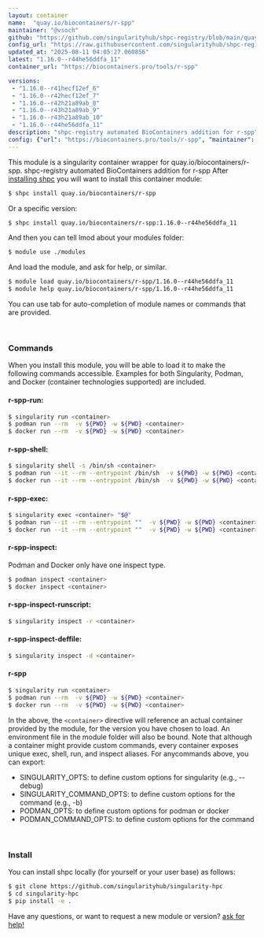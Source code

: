 ```yaml
---
layout: container
name:  "quay.io/biocontainers/r-spp"
maintainer: "@vsoch"
github: "https://github.com/singularityhub/shpc-registry/blob/main/quay.io/biocontainers/r-spp/container.yaml"
config_url: "https://raw.githubusercontent.com/singularityhub/shpc-registry/main/quay.io/biocontainers/r-spp/container.yaml"
updated_at: "2025-08-11 04:05:27.060856"
latest: "1.16.0--r44he56ddfa_11"
container_url: "https://biocontainers.pro/tools/r-spp"

versions:
 - "1.16.0--r41hecf12ef_6"
 - "1.16.0--r42hecf12ef_7"
 - "1.16.0--r42h21a89ab_8"
 - "1.16.0--r43h21a89ab_9"
 - "1.16.0--r43h21a89ab_10"
 - "1.16.0--r44he56ddfa_11"
description: "shpc-registry automated BioContainers addition for r-spp"
config: {"url": "https://biocontainers.pro/tools/r-spp", "maintainer": "@vsoch", "description": "shpc-registry automated BioContainers addition for r-spp", "latest": {"1.16.0--r44he56ddfa_11": "sha256:12c4397b56729652f7cf527201bc3367483fb2ac185140289fbd3342325b7363"}, "tags": {"1.16.0--r41hecf12ef_6": "sha256:95447507e939d7ac532ab7958cddcc2d5b19d4c69931058961251a91cc38821a", "1.16.0--r42hecf12ef_7": "sha256:6681fcc17c0a6308163d96359af9e2aedf2e64cd7772edb4f709e446ea043781", "1.16.0--r42h21a89ab_8": "sha256:ced9a8d5b0beea4b10e18f3572aff948701dce3443696014d6c4cdc24a9cf383", "1.16.0--r43h21a89ab_9": "sha256:3bf7e48337aa98beb9f5f5164b6f38efaca955e7b5906a5283d7a0355e48cf26", "1.16.0--r43h21a89ab_10": "sha256:0fbd2b0f0bd0c00856c4b60af50b33cd9d7fee7b69ec63a639b6dfe8a101307f", "1.16.0--r44he56ddfa_11": "sha256:12c4397b56729652f7cf527201bc3367483fb2ac185140289fbd3342325b7363"}, "docker": "quay.io/biocontainers/r-spp"}
---
```


This module is a singularity container wrapper for quay.io/biocontainers/r-spp.
shpc-registry automated BioContainers addition for r-spp
After [installing shpc](#install) you will want to install this container module:


```bash
$ shpc install quay.io/biocontainers/r-spp
```

Or a specific version:

```bash
$ shpc install quay.io/biocontainers/r-spp:1.16.0--r44he56ddfa_11
```

And then you can tell lmod about your modules folder:

```bash
$ module use ./modules
```

And load the module, and ask for help, or similar.

```bash
$ module load quay.io/biocontainers/r-spp/1.16.0--r44he56ddfa_11
$ module help quay.io/biocontainers/r-spp/1.16.0--r44he56ddfa_11
```

You can use tab for auto-completion of module names or commands that are provided.

<br>

### Commands

When you install this module, you will be able to load it to make the following commands accessible.
Examples for both Singularity, Podman, and Docker (container technologies supported) are included.

#### r-spp-run:

```bash
$ singularity run <container>
$ podman run --rm  -v ${PWD} -w ${PWD} <container>
$ docker run --rm  -v ${PWD} -w ${PWD} <container>
```

#### r-spp-shell:

```bash
$ singularity shell -s /bin/sh <container>
$ podman run --it --rm --entrypoint /bin/sh  -v ${PWD} -w ${PWD} <container>
$ docker run --it --rm --entrypoint /bin/sh  -v ${PWD} -w ${PWD} <container>
```

#### r-spp-exec:

```bash
$ singularity exec <container> "$@"
$ podman run --it --rm --entrypoint ""  -v ${PWD} -w ${PWD} <container> "$@"
$ docker run --it --rm --entrypoint ""  -v ${PWD} -w ${PWD} <container> "$@"
```

#### r-spp-inspect:

Podman and Docker only have one inspect type.

```bash
$ podman inspect <container>
$ docker inspect <container>
```

#### r-spp-inspect-runscript:

```bash
$ singularity inspect -r <container>
```

#### r-spp-inspect-deffile:

```bash
$ singularity inspect -d <container>
```



#### r-spp

```bash
$ singularity run <container>
$ podman run --rm  -v ${PWD} -w ${PWD} <container>
$ docker run --rm  -v ${PWD} -w ${PWD} <container>
```


In the above, the `<container>` directive will reference an actual container provided
by the module, for the version you have chosen to load. An environment file in the
module folder will also be bound. Note that although a container
might provide custom commands, every container exposes unique exec, shell, run, and
inspect aliases. For anycommands above, you can export:

 - SINGULARITY_OPTS: to define custom options for singularity (e.g., --debug)
 - SINGULARITY_COMMAND_OPTS: to define custom options for the command (e.g., -b)
 - PODMAN_OPTS: to define custom options for podman or docker
 - PODMAN_COMMAND_OPTS: to define custom options for the command

<br>

### Install

You can install shpc locally (for yourself or your user base) as follows:

```bash
$ git clone https://github.com/singularityhub/singularity-hpc
$ cd singularity-hpc
$ pip install -e .
```

Have any questions, or want to request a new module or version? [ask for help!](https://github.com/singularityhub/singularity-hpc/issues)